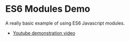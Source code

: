# ES6 Modules Demo
A really basic example of using ES6 Javascript modules. 

* [Youtube demonstration video](https://www.youtube.com/watch?v=q5GBqxNiPgM)
